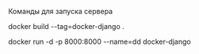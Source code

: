 Команды для запуска сервера

docker build --tag=docker-django .

docker run -d -p 8000:8000 --name=dd docker-django